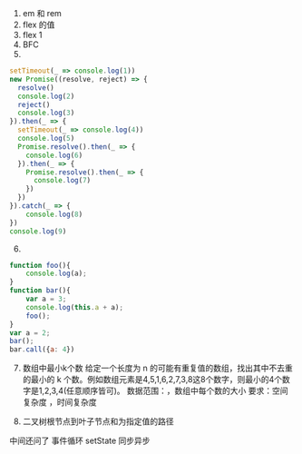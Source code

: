 1. em 和 rem
2. flex 的值
3. flex 1
4. BFC
5.

```javascript
setTimeout(_ => console.log(1))
new Promise((resolve, reject) => {
  resolve()
  console.log(2)
  reject()
  console.log(3)
}).then(_ => {
  setTimeout(_ => console.log(4))
  console.log(5)
  Promise.resolve().then(_ => {
    console.log(6)
  }).then(_ => {
    Promise.resolve().then(_ => {
      console.log(7)
    })
  })
}).catch(_ => {
    console.log(8)
})
console.log(9)
```
6.

```javascript
function foo(){
    console.log(a);
}
function bar(){
    var a = 3;
    console.log(this.a + a);
    foo();
}
var a = 2;
bar();
bar.call({a: 4})
```

7. 数组中最小k个数
给定一个长度为 n 的可能有重复值的数组，找出其中不去重的最小的 k 个数。例如数组元素是4,5,1,6,2,7,3,8这8个数字，则最小的4个数字是1,2,3,4(任意顺序皆可)。
数据范围：，数组中每个数的大小
要求：空间复杂度  ，时间复杂度

8. 二叉树根节点到叶子节点和为指定值的路径

中间还问了 事件循环 setState 同步异步

